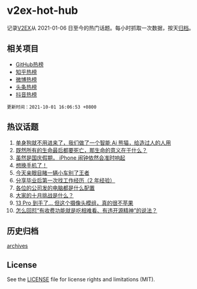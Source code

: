 # v2ex-hot-hub

 记录[V2EX](https://www.v2ex.com/)从 2021-01-06 日至今的热门话题。每小时抓取一次数据，按天[归档](archives)。
 
 ## 相关项目

- [GitHub热榜](https://github.com/snaildev/github-hot-hub)
- [知乎热榜](https://github.com/snaildev/zhihu-hot-hub)
- [微博热榜](https://github.com/snaildev/weibo-hot-hub)
- [头条热榜](https://github.com/snaildev/toutiao-hot-hub)
- [抖音热榜](https://github.com/snaildev/douyin-hot-hub)


 `更新时间：2021-10-01 16:06:53 +0800`

## 热议话题

1. [单身狗就不用进来了，我们做了一个智能 Ai 熊猫，给造过人的人用](https://www.v2ex.com/t/805443)
1. [既然所有的生命最后都要死亡，那生命的意义在于什么？](https://www.v2ex.com/t/805512)
1. [虽然是国庆假期， iPhone 闹钟依然会准时响起](https://www.v2ex.com/t/805507)
1. [想换手机了！](https://www.v2ex.com/t/805515)
1. [今天亲眼目睹一辆小车别了王者](https://www.v2ex.com/t/805442)
1. [分享毕业后第一次找工作经历（2 年经验）](https://www.v2ex.com/t/805449)
1. [各位的公司发的电脑都是什么配置](https://www.v2ex.com/t/805479)
1. [大家的十月挑战是什么？](https://www.v2ex.com/t/805524)
1. [13 Pro 到手了... 但这个摄像头模组，真的很不苹果](https://www.v2ex.com/t/805539)
1. [怎么回怼“有收费功能就是吃相难看、有违开源精神”的说法？](https://www.v2ex.com/t/805544)

## 历史归档

[archives](archives)

## License

See the [LICENSE](LICENSE) file for license rights and limitations (MIT).
